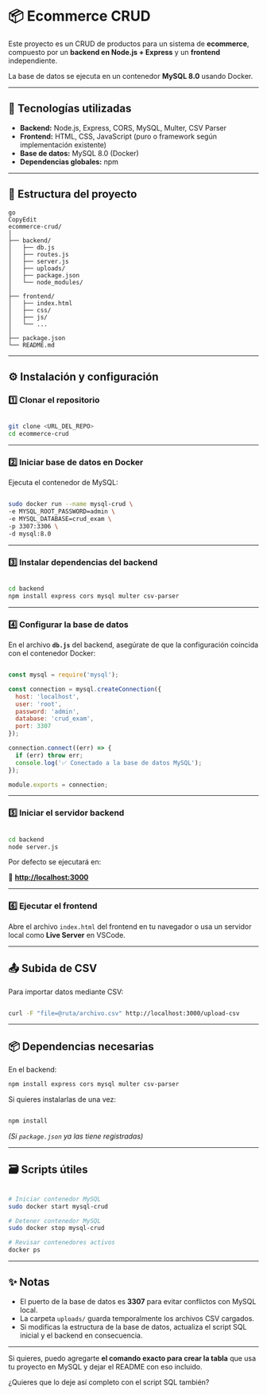 # 📦 Ecommerce CRUD

Este proyecto es un CRUD de productos para un sistema de **ecommerce**, compuesto por un **backend en Node.js + Express** y un **frontend** independiente.

La base de datos se ejecuta en un contenedor **MySQL 8.0** usando Docker.

---

## 🚀 Tecnologías utilizadas

- **Backend:** Node.js, Express, CORS, MySQL, Multer, CSV Parser
- **Frontend:** HTML, CSS, JavaScript (puro o framework según implementación existente)
- **Base de datos:** MySQL 8.0 (Docker)
- **Dependencias globales:** npm

---

## 📂 Estructura del proyecto

```
go
CopyEdit
ecommerce-crud/
│
├── backend/
│   ├── db.js
│   ├── routes.js
│   ├── server.js
│   ├── uploads/
│   ├── package.json
│   └── node_modules/
│
├── frontend/
│   ├── index.html
│   ├── css/
│   ├── js/
│   └── ...
│
├── package.json
└── README.md

```

---

## ⚙️ Instalación y configuración

### 1️⃣ Clonar el repositorio

```bash

git clone <URL_DEL_REPO>
cd ecommerce-crud

```

---

### 2️⃣ Iniciar base de datos en Docker

Ejecuta el contenedor de MySQL:

```bash

sudo docker run --name mysql-crud \
-e MYSQL_ROOT_PASSWORD=admin \
-e MYSQL_DATABASE=crud_exam \
-p 3307:3306 \
-d mysql:8.0

```

---

### 3️⃣ Instalar dependencias del backend

```bash

cd backend
npm install express cors mysql multer csv-parser

```

---

### 4️⃣ Configurar la base de datos

En el archivo **`db.js`** del backend, asegúrate de que la configuración coincida con el contenedor Docker:

```jsx

const mysql = require('mysql');

const connection = mysql.createConnection({
  host: 'localhost',
  user: 'root',
  password: 'admin',
  database: 'crud_exam',
  port: 3307
});

connection.connect((err) => {
  if (err) throw err;
  console.log('✅ Conectado a la base de datos MySQL');
});

module.exports = connection;

```

---

### 5️⃣ Iniciar el servidor backend

```bash

cd backend
node server.js

```

Por defecto se ejecutará en:

📍 [**http://localhost:3000**](http://localhost:3000/)

---

### 6️⃣ Ejecutar el frontend

Abre el archivo `index.html` del frontend en tu navegador o usa un servidor local como **Live Server** en VSCode.

---

## 📤 Subida de CSV

Para importar datos mediante CSV:

```bash

curl -F "file=@ruta/archivo.csv" http://localhost:3000/upload-csv

```

---

## 📦 Dependencias necesarias

En el backend:

```bash
npm install express cors mysql multer csv-parser

```

Si quieres instalarlas de una vez:

```bash

npm install

```

*(Si `package.json` ya las tiene registradas)*

---

## 🗃 Scripts útiles

```bash

# Iniciar contenedor MySQL
sudo docker start mysql-crud

# Detener contenedor MySQL
sudo docker stop mysql-crud

# Revisar contenedores activos
docker ps

```

---

## ✨ Notas

- El puerto de la base de datos es **3307** para evitar conflictos con MySQL local.
- La carpeta `uploads/` guarda temporalmente los archivos CSV cargados.
- Si modificas la estructura de la base de datos, actualiza el script SQL inicial y el backend en consecuencia.

---

Si quieres, puedo agregarte **el comando exacto para crear la tabla** que usa tu proyecto en MySQL y dejar el README con eso incluido.

¿Quieres que lo deje así completo con el script SQL también?